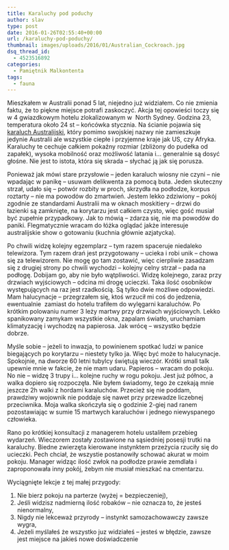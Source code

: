 ```yaml
---
title: Karaluchy pod poduchy
author: slav
type: post
date: 2016-01-26T02:55:40+00:00
url: /karaluchy-pod-poduchy/
thumbnail: images/uploads/2016/01/Australian_Cockroach.jpg
dsq_thread_id:
  - 4523516892
categories:
  - Pamiętnik Malkontenta
tags:
  - fauna
---
```

Mieszkałem w Australii ponad 5 lat, niejedno już widziałem. Co nie zmienia faktu, że to piękne miejsce potrafi zaskoczyć. Akcja tej opowieści toczy się w 4 gwiazdkowym hotelu zlokalizowanym w  North Sydney. Godzina 23, temperatura około 24 st &#8211; końcówka stycznia. Na ścianie pojawia się <a href="https://en.wikipedia.org/wiki/Australian_cockroach" target="_blank">karaluch Australijski</a>, który pomimo swojskiej nazwy nie zamieszkuje jedynie Australii ale wszystkie ciepłe i przyjemne kraje jak US, czy Afryka. Karaluchy te cechuje całkiem pokaźny rozmiar (zbliżony do pudełka od zapałek), wysoka mobilność oraz możliwość latania i&#8230; generalnie są dosyć głośne. Nie jest to istota, która się skrada &#8211; słychać ją jak się porusza.

<!--more-->

Ponieważ jak mówi stare przysłowie &#8211; jeden karaluch wiosny nie czyni &#8211; nie wpadając w panikę &#8211; usuwam delikwenta za pomocą buta. Jeden skuteczny strzał, udało się &#8211; potwór rozbity w proch, skrzydła na podłodze, korpus roztarty &#8211; nie ma powodów do zmartwień. Jestem lekko zdziwiony &#8211; pokój zgodnie ze standardami Australii ma w oknach moskitiery &#8211; drzwi do łazienki są zamknięte, na korytarzu jest całkiem czysto, więc gość musiał być zupełnie przypadkowy. Jak to mówią &#8211; zdarza się, nie ma powodów do paniki. Flegmatycznie wracam do łóżka oglądać jakże interesuje australijskie show o gotowaniu (kuchnia głównie azjatycka).

Po chwili widzę kolejny egzemplarz &#8211; tym razem spaceruje niedaleko telewizora. Tym razem drań jest przygotowany &#8211; ucieka i robi unik &#8211; chowa się za telewizorem. Nie mogę go tam zostawić, więc cierpliwie zasadzam się z drugiej strony po chwili wychodzi &#8211; kolejny celny strzał &#8211; pada na podłogę. Dobijam go, aby nie było wątpliwości. Widzę kolejnego, zaraz przy drzwiach wyjściowych &#8211; odcina mi drogę ucieczki. Taka ilość osobników występujących na raz jest rzadkością. Są tylko dwie możliwe odpowiedzi. Mam halucynacje &#8211; przegrzałem się, ktoś wrzucił mi coś do jedzenia, ewentualnie  zamiast do hotelu trafiłem do wylęgarni karaluchów. Po krótkim polowaniu numer 3 leży martwy przy drzwiach wyjściowych. Lekko spanikowany zamykam wszystkie okna, zapalam światło, uruchamiam klimatyzację i wychodzę na papierosa. Jak wrócę &#8211; wszystko będzie dobrze.

Myśle sobie &#8211; jeżeli to inwazja, to powinienem spotkać ludzi w panice biegających po korytarzu &#8211; niestety tylko ja. Więc być może to halucynacje. Spokojnie, na dworze 60 letni tubylcy świętują wieczór. Krótki small talk upewnie mnie w fakcie, że nie mam udaru. Papieros &#8211; wracam do pokoju. No nie &#8211; widzę 3 trupy i&#8230; kolejne ruchy w rogu pokoju. Jest już północ, a walka dopiero się rozpoczęła. Nie byłem świadomy, tego że czekają mnie jeszcze 2h walki z hordami karaluchów. Przecież się nie poddam, prawdziwy wojownik nie poddaje się nawet przy przewadze liczebnej przeciwnika. Moja walka skończyła się o godzinie 2-giej nad ranem pozostawiając w sumie 15 martwych karaluchów i jednego niewyspanego człowieka.

Rano po krótkiej konsultacji z managerem hotelu ustaliłem przebieg wydarzeń. Wieczorem zostały zostawione na sąsiedniej posesji trutki na karaluchy. Biedne zwierzęta kierowane instynktem przeżycia rzuciły się do ucieczki. Pech chciał, że wszystie postanowiły schować akurat w moim pokoju. Manager widząc ilość zwłok na podłodze prawie zemdlała i zaproponowała inny pokój, żebym nie musiał mieszkać na cmentarzu.

Wyciągnięte lekcje z tej małej przygody:

  1. Nie bierz pokoju na parterze (wyżej = bezpieczeniej),
  2. Jeśli widzisz nadmierną ilość robaków &#8211; nie oznacza to, że jesteś nienormalny,
  3. Nigdy nie lekceważ przyrody &#8211; instynkt samozachowawczy zawsze wygra,
  4. Jeżeli myślałeś że wszystko juz widziałeś &#8211; jesteś w błędzie, zawsze jest miejsce na jakieś nowe doświadczenie

&nbsp;